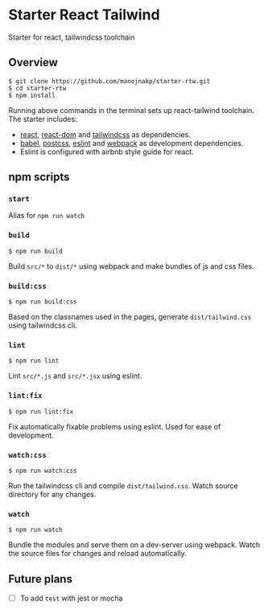 # Starter React Tailwind
Starter for react, tailwindcss toolchain

## Overview
```
$ git clone https://github.com/manojnakp/starter-rtw.git
$ cd starter-rtw
$ npm install
```
Running above commands in the terminal sets up react-tailwind toolchain. The
starter includes:
- [react](https://www.npmjs.com/package/react), [react-dom](https://www.npmjs.com/package/react-dom) and [tailwindcss](https://www.npmjs.com/package/tailwindcss) as dependencies.
- [babel](https://babeljs.io), [postcss](https://postcss.org), [eslint](https://eslint.org) and [webpack](https://webpack.js.org) as development dependencies.
- Eslint is configured with airbnb style guide for react.

## npm scripts
### `start`
Alias for `npm run watch`
### `build`
```
$ npm run build
```
Build `src/*` to `dist/*` using webpack and make bundles of js and css files.
### `build:css`
```
$ npm run build:css
```
Based on the classnames used in the pages, generate `dist/tailwind.css` using tailwindcss cli.
### `lint`
```
$ npm run lint
```
Lint `src/*.js` and `src/*.jsx` using eslint.
### `lint:fix`
```
$ npm run lint:fix
```
Fix automatically fixable problems using eslint. Used for ease of development.
### `watch:css`
```
$ npm run watch:css
```
Run the tailwindcss cli and compile `dist/tailwind.css`. Watch source
directory for any changes.
### `watch`
```
$ npm run watch
```
Bundle the modules and serve them on a dev-server using webpack. Watch the source files for changes and reload automatically.

## Future plans
- [ ] To add `test` with jest or mocha
